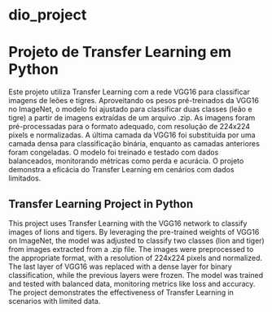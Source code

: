 # dio_project
# Projeto de Transfer Learning em Python

Este projeto utiliza Transfer Learning com a rede VGG16 para classificar imagens de leões e tigres. Aproveitando os pesos pré-treinados da VGG16 no ImageNet, o modelo foi ajustado para classificar duas classes (leão e tigre) a partir de imagens extraídas de um arquivo .zip. As imagens foram pré-processadas para o formato adequado, com resolução de 224x224 pixels e normalizadas. A última camada da VGG16 foi substituída por uma camada densa para classificação binária, enquanto as camadas anteriores foram congeladas. O modelo foi treinado e testado com dados balanceados, monitorando métricas como perda e acurácia. O projeto demonstra a eficácia do Transfer Learning em cenários com dados limitados.

## Transfer Learning Project in Python

This project uses Transfer Learning with the VGG16 network to classify images of lions and tigers. By leveraging the pre-trained weights of VGG16 on ImageNet, the model was adjusted to classify two classes (lion and tiger) from images extracted from a .zip file. The images were preprocessed to the appropriate format, with a resolution of 224x224 pixels and normalized. The last layer of VGG16 was replaced with a dense layer for binary classification, while the previous layers were frozen. The model was trained and tested with balanced data, monitoring metrics like loss and accuracy. The project demonstrates the effectiveness of Transfer Learning in scenarios with limited data.
